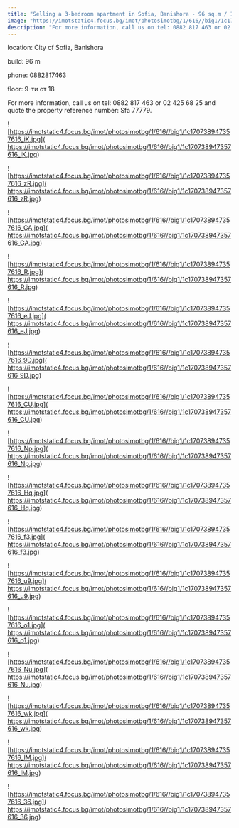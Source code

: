 ```yaml
---
title: "Selling a 3-bedroom apartment in Sofia, Banishora - 96 sq.m / 156,496 EUR :: imot.bg Advertisement"
image: "https://imotstatic4.focus.bg/imot/photosimotbg/1/616//big1/1c170738947357616_CI.jpg"
description: "For more information, call us on tel: 0882 817 463 or 02 425 68 25 and quote the property reference number: Sfa 77779."
---
```


location: City of Sofia, Banishora

build: 96 m

phone: 0882817463

floor: 9-ти от 18

For more information, call us on tel: 0882 817 463 or 02 425 68 25 and quote the property reference number: Sfa 77779.


![https://imotstatic4.focus.bg/imot/photosimotbg/1/616//big1/1c170738947357616_iK.jpg]( https://imotstatic4.focus.bg/imot/photosimotbg/1/616//big1/1c170738947357616_iK.jpg)


![https://imotstatic4.focus.bg/imot/photosimotbg/1/616//big1/1c170738947357616_zR.jpg]( https://imotstatic4.focus.bg/imot/photosimotbg/1/616//big1/1c170738947357616_zR.jpg)


![https://imotstatic4.focus.bg/imot/photosimotbg/1/616//big1/1c170738947357616_GA.jpg]( https://imotstatic4.focus.bg/imot/photosimotbg/1/616//big1/1c170738947357616_GA.jpg)


![https://imotstatic4.focus.bg/imot/photosimotbg/1/616//big1/1c170738947357616_R.jpg]( https://imotstatic4.focus.bg/imot/photosimotbg/1/616//big1/1c170738947357616_R.jpg)


![https://imotstatic4.focus.bg/imot/photosimotbg/1/616//big1/1c170738947357616_eJ.jpg]( https://imotstatic4.focus.bg/imot/photosimotbg/1/616//big1/1c170738947357616_eJ.jpg)


![https://imotstatic4.focus.bg/imot/photosimotbg/1/616//big1/1c170738947357616_9D.jpg]( https://imotstatic4.focus.bg/imot/photosimotbg/1/616//big1/1c170738947357616_9D.jpg)


![https://imotstatic4.focus.bg/imot/photosimotbg/1/616//big1/1c170738947357616_CU.jpg]( https://imotstatic4.focus.bg/imot/photosimotbg/1/616//big1/1c170738947357616_CU.jpg)


![https://imotstatic4.focus.bg/imot/photosimotbg/1/616//big1/1c170738947357616_Np.jpg]( https://imotstatic4.focus.bg/imot/photosimotbg/1/616//big1/1c170738947357616_Np.jpg)


![https://imotstatic4.focus.bg/imot/photosimotbg/1/616//big1/1c170738947357616_Hq.jpg]( https://imotstatic4.focus.bg/imot/photosimotbg/1/616//big1/1c170738947357616_Hq.jpg)


![https://imotstatic4.focus.bg/imot/photosimotbg/1/616//big1/1c170738947357616_f3.jpg]( https://imotstatic4.focus.bg/imot/photosimotbg/1/616//big1/1c170738947357616_f3.jpg)


![https://imotstatic4.focus.bg/imot/photosimotbg/1/616//big1/1c170738947357616_u9.jpg]( https://imotstatic4.focus.bg/imot/photosimotbg/1/616//big1/1c170738947357616_u9.jpg)


![https://imotstatic4.focus.bg/imot/photosimotbg/1/616//big1/1c170738947357616_o1.jpg]( https://imotstatic4.focus.bg/imot/photosimotbg/1/616//big1/1c170738947357616_o1.jpg)


![https://imotstatic4.focus.bg/imot/photosimotbg/1/616//big1/1c170738947357616_Nu.jpg]( https://imotstatic4.focus.bg/imot/photosimotbg/1/616//big1/1c170738947357616_Nu.jpg)


![https://imotstatic4.focus.bg/imot/photosimotbg/1/616//big1/1c170738947357616_wk.jpg]( https://imotstatic4.focus.bg/imot/photosimotbg/1/616//big1/1c170738947357616_wk.jpg)


![https://imotstatic4.focus.bg/imot/photosimotbg/1/616//big1/1c170738947357616_lM.jpg]( https://imotstatic4.focus.bg/imot/photosimotbg/1/616//big1/1c170738947357616_lM.jpg)


![https://imotstatic4.focus.bg/imot/photosimotbg/1/616//big1/1c170738947357616_36.jpg]( https://imotstatic4.focus.bg/imot/photosimotbg/1/616//big1/1c170738947357616_36.jpg)


